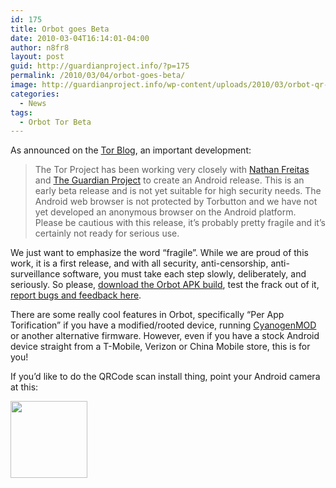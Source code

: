 ```yaml
---
id: 175
title: Orbot goes Beta
date: 2010-03-04T16:14:01-04:00
author: n8fr8
layout: post
guid: http://guardianproject.info/?p=175
permalink: /2010/03/04/orbot-goes-beta/
image: http://guardianproject.info/wp-content/uploads/2010/03/orbot-qr-code-latest-64x64.png
categories:
  - News
tags:
  - Orbot Tor Beta
---
```

As announced on the [Tor Blog](https://blog.torproject.org/blog/tor-android), an important development:

> The Tor Project has been working very closely with [Nathan Freitas](http://openideals.com/) and [The Guardian Project](http://openideals.com/guardian/) to create an Android release. This is an early beta release and is not yet suitable for high security needs. The Android web browser is not protected by Torbutton and we have not yet developed an anonymous browser on the Android platform. Please be cautious with this release, it&#8217;s probably pretty fragile and it&#8217;s certainly not ready for serious use.

We just want to emphasize the word &#8220;fragile&#8221;. While we are proud of this work, it is a first release, and with all security, anti-censorship, anti-surveillance software, you must take each step slowly, deliberately, and seriously. So please, [download the Orbot APK build](https://blog.torproject.org/blog/tor-android), test the frack out of it, [report bugs and feedback here](https://bugs.torproject.org/flyspray/index.php?tasks=all&project=8).

There are some really cool features in Orbot, specifically &#8220;Per App Torification&#8221; if you have a modified/rooted device, running [CyanogenMOD](http://cyanogenmod.com) or another alternative firmware. However, even if you have a stock Android device straight from a T-Mobile, Verizon or China Mobile store, this is for you!

If you&#8217;d like to do the QRCode scan install thing, point your Android camera at this:

[<img class="alignnone size-full wp-image-186" title="orbot-qr-code-latest" src="http://guardianproject.info/wp-content/uploads/2010/03/orbot-qr-code-latest.png" alt="" width="123" height="123" srcset="https://guardianproject.info/wp-content/uploads/2010/03/orbot-qr-code-latest.png 123w, https://guardianproject.info/wp-content/uploads/2010/03/orbot-qr-code-latest-64x64.png 64w" sizes="(max-width: 123px) 100vw, 123px" />](http://guardianproject.info/wp-content/uploads/2010/03/orbot-qr-code-latest.png)